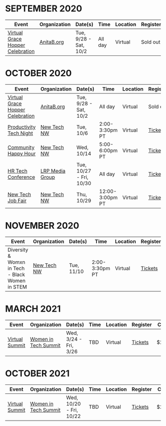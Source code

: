 # SEPTEMBER 2020

| Event       | Organization | Date(s) | Time | Location | Register  | Cost |
| ----------- | ------------ | ------- | ---- | -------- | --------- | ---- |
| [Virtual Grace Hopper Celebration](https://ghc.anitab.org/) | [AnitaB.org](https://anitab.org/) | Tue, 9/28 - Sat, 10/2 | All day | Virtual | Sold out | Varies |


# OCTOBER 2020

| Event       | Organization | Date(s) | Time | Location | Register  | Cost |
| ----------- | ------------ | ------- | ---- | -------- | --------- | ---- |
| [Virtual Grace Hopper Celebration](https://ghc.anitab.org/) | [AnitaB.org](https://anitab.org/) | Tue, 9/28 - Sat, 10/2 | All day | Virtual | Sold out | Varies |
| [Productivity Tech Night](https://www.newtechnorthwest.com/new-tech-virtual-meetup-productivity-tech-night-october-6-2020/) | [New Tech NW](https://www.newtechnorthwest.com/) | Tue, 10/6 | 2:00-3:30pm PT | Virtual | [Tickets](https://www.eventbrite.com/e/new-tech-virtual-meetup-productivity-tech-tickets-121275808207) | $7 |
| [Community Happy Hour](https://www.newtechnorthwest.com/new-tech-nw-community-happy-hour-october-14-2020/) | [New Tech NW](https://www.newtechnorthwest.com/) | Wed, 10/14 | 5:00-6:00pm PT | Virtual | [Tickets](https://www.eventbrite.com/e/new-tech-nw-community-happy-hour-tickets-123067737917) | FREE |
| [HR Tech Conference](https://www.hrtechconference.com/virtual) | [LRP Media Group](https://www.lrp.com) | Tue, 10/27 - Fri, 10/30 | All day | Virtual | [Tickets](https://www.xpressreg.net/register/hrtc1020/attendee/reginfo.asp) | FREE |
| [New Tech Job Fair](https://www.newtechjobfair.com/) | [New Tech NW](https://www.newtechnorthwest.com/) | Thu, 10/29 | 12:00-3:00pm PT | Virtual | [Tickets](https://www.eventbrite.com/e/new-tech-virtual-job-fair-tickets-120243675069) | $10 |


# NOVEMBER 2020

| Event       | Organization | Date(s) | Time | Location | Register  | Cost |
| ----------- | ------------ | ------- | ---- | -------- | --------- | ---- |
| Diversity & Womxn in Tech - Black Women in STEM | [New Tech NW](https://www.newtechnorthwest.com/) | Tue, 11/10 | 2:00-3:30pm PT | Virtual | [Tickets](https://www.eventbrite.com/e/diversity-womxn-in-tech-black-women-in-stem-tickets-123038285825) | $7 |


# MARCH 2021

| Event       | Organization | Date(s) | Time | Location | Register  | Cost |
| ----------- | ------------ | ------- | ---- | -------- | --------- | ---- |
| [Virtual Summit](https://womenintechsummit.net/spring2021virtual/) | [Women in Tech Summit](https://womenintechsummit.net) | Wed, 3/24 - Fri, 3/26 | TBD  | Virtual | [Tickets](https://whova.com/portal/registration/witsm_202009/) | $249 |


# OCTOBER 2021

| Event       | Organization | Date(s) | Time | Location | Register  | Cost |
| ----------- | ------------ | ------- | ---- | -------- | --------- | ---- |
| [Virtual Summit](https://womenintechsummit.net/fall2021virtual/) | [Women in Tech Summit](https://womenintechsummit.net) | Wed, 10/20 - Fri, 10/22 | TBD | Virtual | [Tickets](https://whova.com/portal/registration/witsm_202004/) | $249 |

